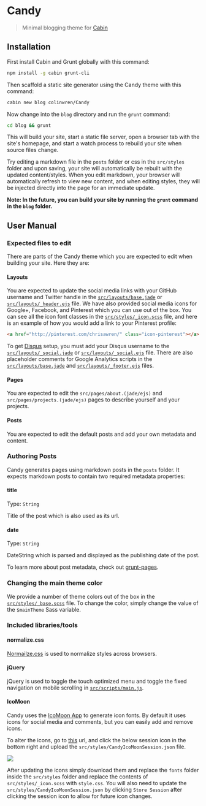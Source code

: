 # Candy
> Minimal blogging theme for [Cabin](http://cabinjs.com)

## Installation

First install Cabin and Grunt globally with this command:

```bash
npm install -g cabin grunt-cli
```

Then scaffold a static site generator using the Candy theme with this command:

```bash
cabin new blog colinwren/Candy
```

Now change into the `blog` directory and run the `grunt` command: 

```bash
cd blog && grunt
```

This will build your site, start a static file server, open a browser tab with the site's homepage, and start a watch process to rebuild your site when source files change.

Try editing a markdown file in the `posts` folder or css in the `src/styles` folder and upon saving, your site will automatically be rebuilt with the updated content/styles. When you edit markdown, your browser will automatically refresh to view new content, and when editing styles, they will be injected directly into the page for an immediate update.

**Note: In the future, you can build your site by running the `grunt` command in the `blog` folder.**

## User Manual

### Expected files to edit

There are parts of the Candy theme which you are expected to edit when building your site. Here they are:

#### Layouts

You are expected to update the social media links with your GitHub username and Twitter handle in the [`src/layouts/base.jade`](https://github.com/colinwren/Candy/blob/master/src/layouts/base.jade#L35-L36) or [`src/layouts/_header.ejs`](https://github.com/colinwren/Candy/blob/master/src/layouts/_header.ejs#L36-L37) file. We have also provided social media icons for Google+, Facebook, and Pinterest which you can use out of the box. You can see all the icon font classes in the [`src/styles/_icon.scss`](https://github.com/colinwren/Candy/master/master/src/styles/_icons.scss#L27) file, and here is an example of how you would add a link to your Pinterest profile:

```html
<a href="http://pinterest.com/chrisawren/" class="icon-pinterest"></a>
```

To get [Disqus](http://disqus.com/) setup, you must add your Disqus username to the [`src/layouts/_social.jade`](https://github.com/colinwren/Candy/blob/master/src/layouts/_social.jade#L36) or [`src/layouts/_social.ejs`](https://github.com/colinwren/Candy/blob/master/src/layouts/_social.ejs#L38) file. There are also placeholder comments for Google Analytics scripts in the [`src/layouts/base.jade`](https://github.com/colinwren/Candy/blob/master/src/layouts/base.jade#L45) and [`src/layouts/_footer.ejs`](https://github.com/colinwren/Candy/blob/master/src/layouts/_footer.ejs#L8) files.

#### Pages

You are expected to edit the `src/pages/about.(jade/ejs)` and `src/pages/projects.(jade/ejs)` pages to describe yourself and your projects.

#### Posts

You are expected to edit the default posts and add your own metadata and content. 

### Authoring Posts

Candy generates pages using markdown posts in the `posts` folder. It expects markdown posts to contain two required metadata properties:

#### title
Type: `String`

Title of the post which is also used as its url.

#### date
Type: `String`

DateString which is parsed and displayed as the publishing date of the post.

To learn more about post metadata, check out [grunt-pages](https://github.com/CabinJS/grunt-pages#authoring-posts).

### Changing the main theme color

We provide a number of theme colors out of the box in the [`src/styles/_base.scss`](https://github.com/colinwren/Candy/blob/master/src/styles/_base.scss#L1-L6) file. To change the color, simply change the value of the `$mainTheme` Sass variable.

### Included libraries/tools

#### normalize.css

[Normailze.css](https://github.com/colinwren/Candy/blob/master/src/styles/normalize.scss) is used to normalize styles across browsers.

#### jQuery

jQuery is used to toggle the touch optimized menu and toggle the fixed navigation on mobile scrolling in [`src/scripts/main.js`](https://github.com/colinwren/Candy/blob/master/src/scripts/main.js).

#### IcoMoon

Candy uses the [IcoMoon App](http://icomoon.io/app/) to generate icon fonts. By default it uses icons for social media and comments, but you can easily add and remove icons.

To alter the icons, go to [this](http://icomoon.io/app/) url, and click the below session icon in the bottom right and upload the `src/styles/CandyIcoMoonSession.json` file.

<img src="http://i.imgur.com/7fmXyfF.png">

After updating the icons simply download them and replace the `fonts` folder inside the `src/styles` folder and replace the contents of `src/styles/_icon.scss` with `style.css`. You will also need to update the `src/styles/CandyIcoMoonSession.json` by clicking `Store Session` after clicking the session icon to allow for future icon changes.
